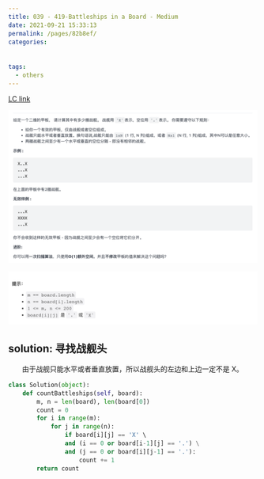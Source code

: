 ```yaml
---
title: 039 - 419-Battleships in a Board - Medium
date: 2021-09-21 15:33:13
permalink: /pages/82b8ef/
categories:
  

tags:
  - others
---
```

[LC link](https://leetcode-cn.com/problems/battleships-in-a-board/)

![](https://raw.githubusercontent.com/emmableu/image/master/419-0.png)

![](https://raw.githubusercontent.com/emmableu/image/master/202207090047587.png)
## solution: 寻找战舰头
  由于战舰只能水平或者垂直放置，所以战舰头的左边和上边一定不是 X。

```python
class Solution(object):
    def countBattleships(self, board):
        m, n = len(board), len(board[0])
        count = 0
        for i in range(m):
            for j in range(n):
                if board[i][j] == 'X' \
                and (i == 0 or board[i-1][j] == '.') \
                and (j == 0 or board[i][j-1] == '.'):
                    count += 1
        return count
```
